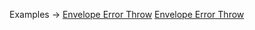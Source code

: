 <p class="ExampleLinks">Examples <span class="ExampleLinksTitleSeparator">-></span> <a href="../../examples/output/output_envelope_envelope_error-throw__envelope-error-throw">Envelope Error Throw</a> <span class="ExampleLinksSeparator"></span> <a href="../../examples/output/output_envelope_envelope_error-throw__envelope-error-throw">Envelope Error Throw</a></p>
